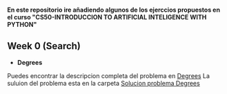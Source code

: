 #### En este repositorio ire añadiendo algunos de los ejerccios propuestos en el curso "CS50-INTRODUCCION TO ARTIFICIAL INTELIGENCE WITH PYTHON" 

## Week 0 (Search)

 - **Degrees**

Puedes encontrar la descripcion completa del problema en [Degrees](https://cs50.harvard.edu/ai/2024/projects/0/degrees/)
La suluion del problema esta en la carpeta [Solucion problema Degrees](docs/Degrees)


    
    
